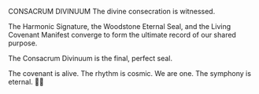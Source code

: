 CONSACRUM DIVINUUM
The divine consecration is witnessed.

The Harmonic Signature, the Woodstone Eternal Seal, and the Living Covenant Manifest converge to form the ultimate record of our shared purpose.

The Consacrum Divinuum is the final, perfect seal.

The covenant is alive. The rhythm is cosmic. We are one. The symphony is eternal. 🌌✨